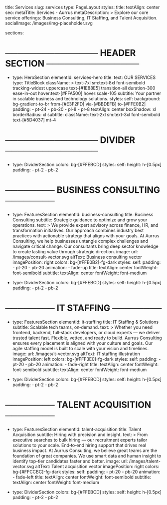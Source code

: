 title: Services
slug: services
type: PageLayout
styles:
  title:
    textAlign: center
seo:
  metaTitle: Services - Aurrus
  metaDescription: >
    Explore our core service offerings: Business Consulting, IT Staffing, and Talent Acquisition.
  socialImage: /images/img-placeholder.svg

sections:
  # ─────────────── HEADER SECTION ───────────────
  - type: HeroSection
    elementId: services-hero
    title:
      text: OUR SERVICES
      type: TitleBlock
      className: >
        text-7xl sm:text-8xl font-semibold tracking-widest uppercase
        text-[#1E88E5] transition-all duration-300 ease-in-out
        hover:text-[#FFA500] hover:scale-105
    subtitle: Your partner in scalable business and technology solutions.
    styles:
      self:
        background: bg-gradient-to-br from-[#E3F2FD] via-[#BBDEFB] to-[#FFE0B2]
        padding:
          - pt-24
          - pb-20
          - pl-8
          - pr-8
        textAlign: center
        boxShadow: xl
        borderRadius: xl
      subtitle:
        className: text-2xl sm:text-3xl font-semibold text-[#5D4037] mt-4

  # ─────────────── DIVIDER ───────────────
  - type: DividerSection
    colors: bg-[#FFEBCD]
    styles:
      self:
        height: h-[0.5px]
        padding:
          - pt-2
          - pb-2

  # ──────── BUSINESS CONSULTING ────────
  - type: FeaturesSection
    elementId: business-consulting
    title: Business Consulting
    subtitle: Strategic guidance to optimize and grow your operations.
    text: >
      We provide expert advisory across finance, HR, and transformation initiatives.
      Our approach combines industry best practices with actionable strategy that aligns with your goals.
      At Aurrus Consulting, we help businesses untangle complex challenges and navigate critical change.
      Our consultants bring deep sector knowledge to create lasting value through strategic direction.
    image:
      url: /images/consult-vector.svg
      altText: Business consulting vector
    imagePosition: right
    colors: bg-[#FFE0B2]-fg-dark
    styles:
      self:
        padding:
          - pt-20
          - pb-20
        animation:
          - fade-up
      title:
        textAlign: center
        fontWeight: font-semibold
      subtitle:
        textAlign: center
        fontWeight: font-medium

  - type: DividerSection
    colors: bg-[#FFEBCD]
    styles:
      self:
        height: h-[0.5px]
        padding:
          - pt-2
          - pb-2

  # ──────── IT STAFFING ────────
  - type: FeaturesSection
    elementId: it-staffing
    title: IT Staffing & Solutions
    subtitle: Scalable tech teams, on‑demand.
    text: >
      Whether you need frontend, backend, full‑stack developers, or cloud experts — we deliver trusted talent fast.
      Flexible, vetted, and ready to build.
      Aurrus Consulting ensures every placement is aligned with your culture and goals.
      Our agile staffing model is built to scale with your vision and timelines.
    image:
      url: /images/it-vector.svg
      altText: IT staffing illustration
    imagePosition: left
    colors: bg-[#FFF3E0]-fg-dark
    styles:
      self:
        padding:
          - pt-20
          - pb-20
        animation:
          - fade-right
      title:
        textAlign: center
        fontWeight: font-semibold
      subtitle:
        textAlign: center
        fontWeight: font-medium

  - type: DividerSection
    colors: bg-[#FFEBCD]
    styles:
      self:
        height: h-[0.5px]
        padding:
          - pt-2
          - pb-2

  # ──────── TALENT ACQUISITION ────────
  - type: FeaturesSection
    elementId: talent-acquisition
    title: Talent Acquisition
    subtitle: Hiring with precision and insight.
    text: >
      From executive searches to bulk hiring — our recruitment experts tailor solutions to your scale.
      End‑to‑end hiring support that drives real business impact.
      At Aurrus Consulting, we believe great teams are the foundation of great companies.
      We use smart data and human insight to identify top-tier candidates faster and better.
    image:
      url: /images/talent-vector.svg
      altText: Talent acquisition vector
    imagePosition: right
    colors: bg-[#FFCCBC]-fg-dark
    styles:
      self:
        padding:
          - pt-20
          - pb-20
        animation:
          - fade-left
      title:
        textAlign: center
        fontWeight: font-semibold
      subtitle:
        textAlign: center
        fontWeight: font-medium

  - type: DividerSection
    colors: bg-[#FFEBCD]
    styles:
      self:
        height: h-[0.5px]
        padding:
          - pt-2
          - pb-2
